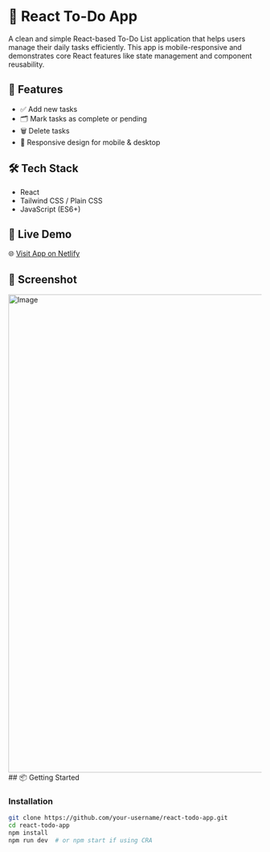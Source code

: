 # 📝 React To-Do App

A clean and simple React-based To-Do List application that helps users manage their daily tasks efficiently. This app is mobile-responsive and demonstrates core React features like state management and component reusability.

## 🔧 Features

- ✅ Add new tasks
- 🗂️ Mark tasks as complete or pending
- 🗑️ Delete tasks
- 📱 Responsive design for mobile & desktop


## 🛠️ Tech Stack

- React
- Tailwind CSS / Plain CSS
- JavaScript (ES6+)

## 🚀 Live Demo

🌐 [Visit App on Netlify](https://idyllic-pixie-36a37c.netlify.app/)

## 📸 Screenshot

<img width="1915" height="951" alt="Image" src="https://github.com/user-attachments/assets/e1286349-ef65-409b-8ac5-c78d59438ef4" />
## 📦 Getting Started

### Installation

```bash
git clone https://github.com/your-username/react-todo-app.git
cd react-todo-app
npm install
npm run dev  # or npm start if using CRA
